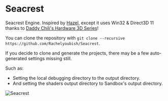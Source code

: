 # Seacrest
Seacrest Engine. Inspired by [Hazel](https://github.com/TheCherno/Hazel), except it uses Win32 & Direct3D 11 thanks to [Daddy Chili's Hardware 3D Series](https://github.com/planetchili/hw3d)!

You can clone the repository with `git clone --recursive https://github.com/Rachelyoubish/Seacrest`.

If you decide to clone and generate the projects, there may be a few auto-generated settings missing still.

Such as:
- Setting the local debugging directory to the output directory.
- And setting the shaders output directory to Sandbox's output directory.

![Seacrest](https://i.imgur.com/BUZIAuG.png)
